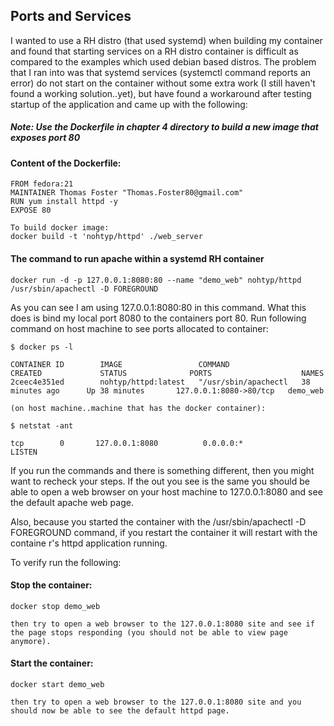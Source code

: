## Ports and Services

I wanted to use a RH distro (that used systemd) when building my container and found that starting
services on a RH distro container is difficult as compared to the examples which used debian based
distros.  The problem that I ran into was that systemd services (systemctl command reports an error)
do not start on the container without some extra work (I still haven't found a working solution..yet),
but have found a workaround after testing startup of the application and came up with the following:

##### Note: Use the Dockerfile in chapter 4 directory to build a new image that exposes port 80

####  Content of the Dockerfile:
```
FROM fedora:21
MAINTAINER Thomas Foster "Thomas.Foster80@gmail.com"
RUN yum install httpd -y
EXPOSE 80

To build docker image:
docker build -t 'nohtyp/httpd' ./web_server
```
#### The command to run apache within a systemd RH container

```
docker run -d -p 127.0.0.1:8080:80 --name "demo_web" nohtyp/httpd /usr/sbin/apachectl -D FOREGROUND
```

As you can see I am using 127.0.0.1:8080:80 in this command.  What this does is bind my local port 8080
to the containers port 80.  Run following command on host machine to see ports allocated to container:

```
$ docker ps -l

CONTAINER ID        IMAGE                 COMMAND                CREATED             STATUS              PORTS                    NAMES
2ceec4e351ed        nohtyp/httpd:latest   "/usr/sbin/apachectl   38 minutes ago      Up 38 minutes       127.0.0.1:8080->80/tcp   demo_web 

(on host machine..machine that has the docker container):

$ netstat -ant

tcp        0       127.0.0.1:8080          0.0.0.0:*               LISTEN
```

If you run the commands and there is something different, then you might want to recheck your steps.  If the out you see is the same
you should be able to open a web browser on your host machine to 127.0.0.1:8080 and see the default apache web page.

Also, because you started the container with the /usr/sbin/apachectl -D FOREGROUND command, if you restart the container it will restart
with the containe r's httpd application running.

To verify run the following:

#### Stop the container:

```
docker stop demo_web

then try to open a web browser to the 127.0.0.1:8080 site and see if the page stops responding (you should not be able to view page anymore).
```

#### Start the container:

```
docker start demo_web

then try to open a web browser to the 127.0.0.1:8080 site and you should now be able to see the default httpd page.
```
